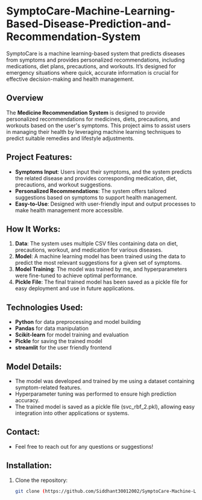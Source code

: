 # SymptoCare-Machine-Learning-Based-Disease-Prediction-and-Recommendation-System
SymptoCare is a machine learning-based system that predicts diseases from symptoms and provides personalized recommendations, including medications, diet plans, precautions, and workouts. It’s designed for emergency situations where quick, accurate information is crucial for effective decision-making and health management.

## Overview
The **Medicine Recommendation System** is designed to provide personalized recommendations for medicines, diets, precautions, and workouts based on the user's symptoms. This project aims to assist users in managing their health by leveraging machine learning techniques to predict suitable remedies and lifestyle adjustments.

## Project Features:
- **Symptoms Input**: Users input their symptoms, and the system predicts the related disease and provides corresponding medication, diet, precautions, and workout suggestions.
- **Personalized Recommendations**: The system offers tailored suggestions based on symptoms to support health management.
- **Easy-to-Use**: Designed with user-friendly input and output processes to make health management more accessible.

## How It Works:
1. **Data**: The system uses multiple CSV files containing data on diet, precautions, workout, and medication for various diseases.
2. **Model**: A machine learning model has been trained using the data to predict the most relevant suggestions for a given set of symptoms.
3. **Model Training**: The model was trained by me, and hyperparameters were fine-tuned to achieve optimal performance. 
4. **Pickle File**: The final trained model has been saved as a pickle file for easy deployment and use in future applications.

## Technologies Used:
- **Python** for data preprocessing and model building
- **Pandas** for data manipulation
- **Scikit-learn** for model training and evaluation
- **Pickle** for saving the trained model
- **streamlit** for the user friendly frontend

## Model Details:
- The model was developed and trained by me using a dataset containing symptom-related features.
- Hyperparameter tuning was performed to ensure high prediction accuracy.
- The trained model is saved as a pickle file (svc_rbf_2.pkl), allowing easy integration into other applications or systems.

##  Contact:

- Feel free to reach out for any questions or suggestions!

## Installation:
1. Clone the repository:
   ```bash
   git clone (https://github.com/Siddhant30012002/SymptoCare-Machine-Learning-Based-Disease-Prediction-and-Recommendation-System)

